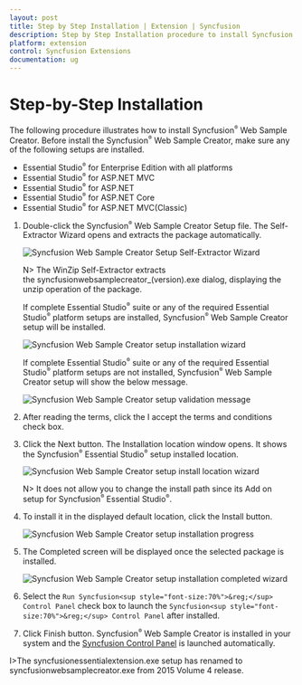 ```yaml
---
layout: post
title: Step by Step Installation | Extension | Syncfusion  
description: Step by Step Installation procedure to install Syncfusion Web Sample Creator
platform: extension
control: Syncfusion Extensions
documentation: ug
---
```


# Step-by-Step Installation  

The following procedure illustrates how to install Syncfusion<sup style="font-size:70%">&reg;</sup> Web Sample Creator. Before install the Syncfusion<sup style="font-size:70%">&reg;</sup> Web Sample Creator, make sure any of the following setups are installed. 

   * Essential Studio<sup style="font-size:70%">&reg;</sup> for Enterprise Edition with all platforms
   * Essential Studio<sup style="font-size:70%">&reg;</sup> for ASP.NET MVC
   * Essential Studio<sup style="font-size:70%">&reg;</sup> for ASP.NET
   * Essential Studio<sup style="font-size:70%">&reg;</sup> for ASP.NET Core
   * Essential Studio<sup style="font-size:70%">&reg;</sup> for ASP.NET MVC(Classic)

1. Double-click the Syncfusion<sup style="font-size:70%">&reg;</sup> Web Sample Creator Setup file. The Self-Extractor Wizard opens and extracts the package automatically.

   ![Syncfusion Web Sample Creator Setup Self-Extractor Wizard](Step-by-Step-Installation_images/Step-by-Step-Installation-img1.jpeg)

   N> The WinZip Self-Extractor extracts the syncfusionwebsamplecreator_(version).exe dialog, displaying the unzip operation of the package.

   If complete Essential Studio<sup style="font-size:70%">&reg;</sup> suite or any of the required Essential Studio<sup style="font-size:70%">&reg;</sup> platform setups are installed, Syncfusion<sup style="font-size:70%">&reg;</sup> Web Sample Creator setup will be installed.
   
   ![Syncfusion Web Sample Creator setup installation wizard](Step-by-Step-Installation_images/Step-by-Step-Installation-img2.jpeg)

   If complete Essential Studio<sup style="font-size:70%">&reg;</sup> suite or any of the required Essential Studio<sup style="font-size:70%">&reg;</sup> platform setups are not installed, Syncfusion<sup style="font-size:70%">&reg;</sup> Web Sample Creator setup will show the below message.
   
   ![Syncfusion Web Sample Creator setup validation message](Step-by-Step-Installation_images/Step-by-Step-Installation-img7.jpeg)

2. After reading the terms, click the I accept the terms and conditions check box. 

3. Click the Next button. The Installation location window opens. It shows the Syncfusion<sup style="font-size:70%">&reg;</sup> Essential Studio<sup style="font-size:70%">&reg;</sup> setup installed location.

   ![Syncfusion Web Sample Creator setup install location wizard](Step-by-Step-Installation_images/Step-by-Step-Installation-img4.jpeg)

   N> It does not allow you to change the install path since its Add on setup for Syncfusion<sup style="font-size:70%">&reg;</sup> Essential Studio<sup style="font-size:70%">&reg;</sup>.

4. To install it in the displayed default location, click the Install button.

   ![Syncfusion Web Sample Creator setup installation progress](Step-by-Step-Installation_images/Step-by-Step-Installation-img5.jpeg)

5. The Completed screen will be displayed once the selected package is installed.

   ![Syncfusion Web Sample Creator setup installation completed wizard](Step-by-Step-Installation_images/Step-by-Step-Installation-img6.jpeg)

5. Select the `Run Syncfusion<sup style="font-size:70%">&reg;</sup> Control Panel` check box to launch the `Syncfusion<sup style="font-size:70%">&reg;</sup> Control Panel` after installed.

6. Click Finish button. Syncfusion<sup style="font-size:70%">&reg;</sup> Web Sample Creator is installed in your system and the [Syncfusion Control Panel](https://help.syncfusion.com/extension/aspnet-mvc-extension/sample-creator) is launched automatically.

I>The syncfusionessentialextension.exe setup has renamed to syncfusionwebsamplecreator.exe from 2015 Volume 4 release.
